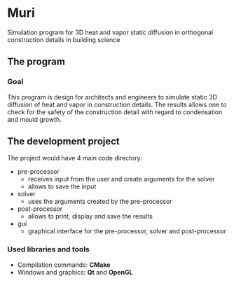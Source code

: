# Muri
Simulation program for 3D heat and vapor static diffusion in orthogonal construction details in building science

## The program
### Goal
This program is design for architects and engineers to simulate static 3D diffusion of heat and vapor in construction details. The results allows one to check for the safety of the construction detail with regard to condensation and mould growth.

## The development project
The project would have 4 main code directory:
- pre-processor
  - receives input from the user and create arguments for the solver
  - allows to save the input
- solver
  - uses the arguments created by the pre-processor
- post-processor
  - allows to print, display and save the results
- gui
  - graphical interface for the pre-processor, solver and post-processor

### Used libraries and tools
- Compilation commands: **CMake**
- Windows and graphics: **Qt** and **OpenGL**
